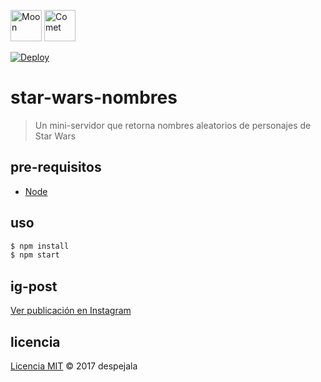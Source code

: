 <img src="https://raw.githubusercontent.com/Ranks/emojione/master/assets/png_512x512/1f315.png" alt="Moon" width="50" height="50"/> <img src="https://raw.githubusercontent.com/Ranks/emojione/master/assets/png_512x512/2604.png" alt="Comet" width="50" height="50"/>

[![Deploy](https://www.herokucdn.com/deploy/button.svg)](https://heroku.com/deploy?template=https://github.com/despejala/star-wars-nombres/tree/master)

# star-wars-nombres
> Un mini-servidor que retorna nombres aleatorios de personajes de Star Wars

## pre-requisitos

- [Node](https://nodejs.org/es/)

## uso

```bash
$ npm install
$ npm start
```

## ig-post

[Ver publicación en Instagram](https://www.instagram.com/p/BSFZNyIjIoI/)

## licencia
[Licencia MIT](http://opensource.org/licenses/MIT) :copyright: 2017 despejala
